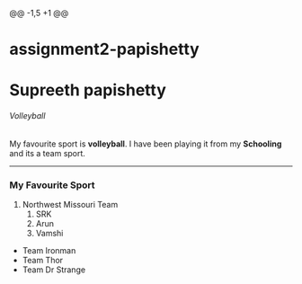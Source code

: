 @@ -1,5 +1 @@
# assignment2-papishetty
# Supreeth papishetty
###### Volleyball 

My favourite sport is **volleyball**. I have been playing it from my **Schooling** and its a team sport.

****

### My Favourite Sport

1. Northwest Missouri Team
    1. SRK
    2. Arun
    3. Vamshi
* Team Ironman
* Team Thor
* Team Dr Strange